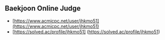 ## Baekjoon Online Judge
- [https://www.acmicpc.net/user/jhkmo51](https://www.acmicpc.net/user/jhkmo51)
- [https://solved.ac/profile/jhkmo51] (https://solved.ac/profile/jhkmo51)
